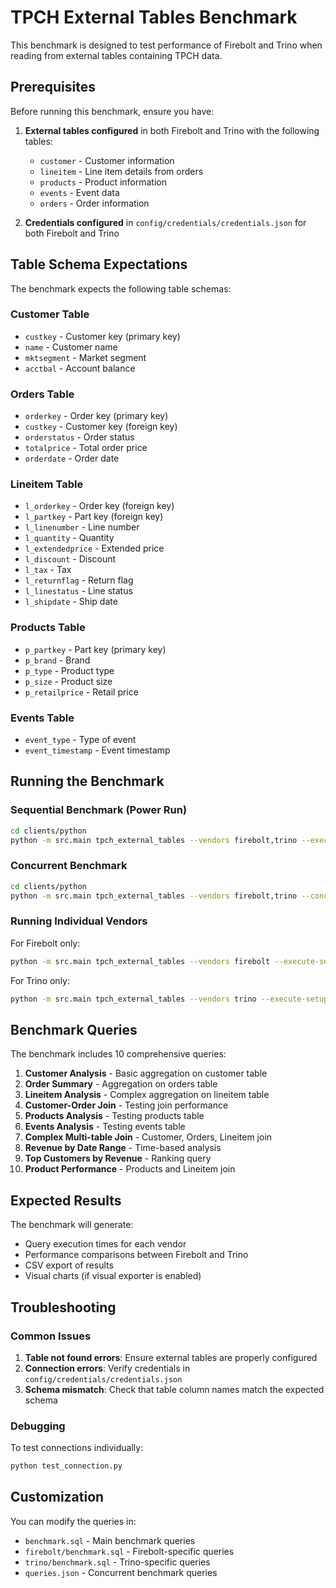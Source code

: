 # TPCH External Tables Benchmark

This benchmark is designed to test performance of Firebolt and Trino when reading from external tables containing TPCH data.

## Prerequisites

Before running this benchmark, ensure you have:

1. **External tables configured** in both Firebolt and Trino with the following tables:
   - `customer` - Customer information
   - `lineitem` - Line item details from orders
   - `products` - Product information
   - `events` - Event data
   - `orders` - Order information

2. **Credentials configured** in `config/credentials/credentials.json` for both Firebolt and Trino

## Table Schema Expectations

The benchmark expects the following table schemas:

### Customer Table
- `custkey` - Customer key (primary key)
- `name` - Customer name
- `mktsegment` - Market segment
- `acctbal` - Account balance

### Orders Table
- `orderkey` - Order key (primary key)
- `custkey` - Customer key (foreign key)
- `orderstatus` - Order status
- `totalprice` - Total order price
- `orderdate` - Order date

### Lineitem Table
- `l_orderkey` - Order key (foreign key)
- `l_partkey` - Part key (foreign key)
- `l_linenumber` - Line number
- `l_quantity` - Quantity
- `l_extendedprice` - Extended price
- `l_discount` - Discount
- `l_tax` - Tax
- `l_returnflag` - Return flag
- `l_linestatus` - Line status
- `l_shipdate` - Ship date

### Products Table
- `p_partkey` - Part key (primary key)
- `p_brand` - Brand
- `p_type` - Product type
- `p_size` - Product size
- `p_retailprice` - Retail price

### Events Table
- `event_type` - Type of event
- `event_timestamp` - Event timestamp

## Running the Benchmark

### Sequential Benchmark (Power Run)

```bash
cd clients/python
python -m src.main tpch_external_tables --vendors firebolt,trino --execute-setup True
```

### Concurrent Benchmark

```bash
cd clients/python
python -m src.main tpch_external_tables --vendors firebolt,trino --concurrency 10 --concurrency-duration-s 60
```

### Running Individual Vendors

For Firebolt only:
```bash
python -m src.main tpch_external_tables --vendors firebolt --execute-setup True
```

For Trino only:
```bash
python -m src.main tpch_external_tables --vendors trino --execute-setup True
```

## Benchmark Queries

The benchmark includes 10 comprehensive queries:

1. **Customer Analysis** - Basic aggregation on customer table
2. **Order Summary** - Aggregation on orders table
3. **Lineitem Analysis** - Complex aggregation on lineitem table
4. **Customer-Order Join** - Testing join performance
5. **Products Analysis** - Testing products table
6. **Events Analysis** - Testing events table
7. **Complex Multi-table Join** - Customer, Orders, Lineitem join
8. **Revenue by Date Range** - Time-based analysis
9. **Top Customers by Revenue** - Ranking query
10. **Product Performance** - Products and Lineitem join

## Expected Results

The benchmark will generate:
- Query execution times for each vendor
- Performance comparisons between Firebolt and Trino
- CSV export of results
- Visual charts (if visual exporter is enabled)

## Troubleshooting

### Common Issues

1. **Table not found errors**: Ensure external tables are properly configured
2. **Connection errors**: Verify credentials in `config/credentials/credentials.json`
3. **Schema mismatch**: Check that table column names match the expected schema

### Debugging

To test connections individually:
```bash
python test_connection.py
```

## Customization

You can modify the queries in:
- `benchmark.sql` - Main benchmark queries
- `firebolt/benchmark.sql` - Firebolt-specific queries
- `trino/benchmark.sql` - Trino-specific queries
- `queries.json` - Concurrent benchmark queries 
